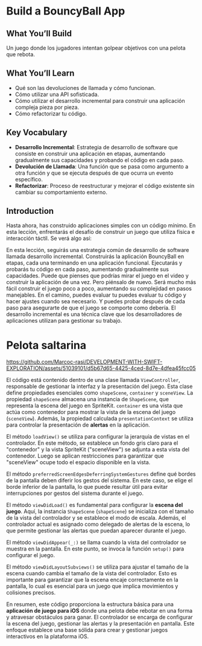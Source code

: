 # Build a BouncyBall App

## What You’ll Build
Un juego donde los jugadores intentan golpear objetivos con una pelota que rebota.

## What You’ll Learn
- Qué son las devoluciones de llamada y cómo funcionan.
- Cómo utilizar una API sofisticada.
- Cómo utilizar el desarrollo incremental para construir una aplicación compleja pieza por pieza.
- Cómo refactorizar tu código.

## Key Vocabulary
- **Desarrollo Incremental**: Estrategia de desarrollo de software que consiste en construir una aplicación en etapas, aumentando gradualmente sus capacidades y probando el código en cada paso.
- **Devolución de Llamada**: Una función que se pasa como argumento a otra función y que se ejecuta después de que ocurra un evento específico.
- **Refactorizar**: Proceso de reestructurar y mejorar el código existente sin cambiar su comportamiento externo.

## Introduction
Hasta ahora, has construido aplicaciones simples con un código mínimo. En esta lección, enfrentarás el desafío de construir un juego que utiliza física e interacción táctil. Se verá algo así:

En esta lección, seguirás una estrategia común de desarrollo de software llamada desarrollo incremental. Construirás la aplicación BouncyBall en etapas, cada una terminando en una aplicación funcional. Ejecutarás y probarás tu código en cada paso, aumentando gradualmente sus capacidades.
Puede que pienses que podrías mirar el juego en el video y construir la aplicación de una vez. Pero piénsalo de nuevo. Será mucho más fácil construir el juego poco a poco, aumentando su complejidad en pasos manejables. En el camino, puedes evaluar tu puedes evaluar tu código y hacer ajustes cuando sea necesario. Y puedes probar después de cada paso para asegurarte de que el juego se comporte como debería. El desarrollo incremental es una técnica clave que los desarrolladores de aplicaciones utilizan para gestionar su trabajo.

# Pelota saltarina

https://github.com/Marcoc-rasi/DEVELOPMENT-WITH-SWIFT-EXPLORATION/assets/51039101/d5b67d65-4425-4ced-8d7e-4dfea45fcc05

El código está contenido dentro de una clase llamada `ViewController`, responsable de gestionar la interfaz y la presentación del juego. Esta clase define propiedades esenciales como `shapeScene`, `container` y `sceneView`. La propiedad `shapeScene` almacena una instancia de `ShapeScene`, que representa la escena del juego en SpriteKit. `container` es una vista que actúa como contenedor para mostrar la vista de la escena del juego (`sceneView`). Además, la propiedad calculada `presentationContext` se utiliza para controlar la presentación de **alertas** en la aplicación.

El método `loadView()` se utiliza para configurar la jerarquía de vistas en el controlador. En este método, se establece un fondo gris claro para el "contenedor" y la vista SpriteKit ("sceneView") se adjunta a esta vista del contenedor. Luego se aplican restricciones para garantizar que "sceneView" ocupe todo el espacio disponible en la vista.

El método `preferredScreenEdgesDeferringSystemGestures` define qué bordes de la pantalla deben diferir los gestos del sistema. En este caso, se elige el borde inferior de la pantalla, lo que puede resultar útil para evitar interrupciones por gestos del sistema durante el juego.

El método `viewDidLoad()` es fundamental para configurar la **escena del juego**. Aquí, la instancia `ShapeScene` (`shapeScene`) se inicializa con el tamaño de la vista del controlador y se establece el modo de escala. Además, el controlador actual es asignado como delegado de alertas de la escena, lo que permite gestionar las alertas que puedan aparecer durante el juego.

El método `viewDidAppear(_:)` se llama cuando la vista del controlador se muestra en la pantalla. En este punto, se invoca la función `setup()` para configurar el juego.

El método `viewDidLayoutSubviews()` se utiliza para ajustar el tamaño de la escena cuando cambia el tamaño de la vista del controlador. Esto es importante para garantizar que la escena encaje correctamente en la pantalla, lo cual es esencial para un juego que implica movimientos y colisiones precisos.

En resumen, este código proporciona la estructura básica para una **aplicación de juego para iOS** donde una pelota debe rebotar en una forma y atravesar obstáculos para ganar. El controlador se encarga de configurar la escena del juego, gestionar las alertas y la presentación en pantalla. Este enfoque establece una base sólida para crear y gestionar juegos interactivos en la plataforma iOS.

